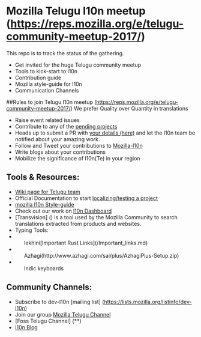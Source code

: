 # Mozilla Telugu l10n meetup (https://reps.mozilla.org/e/telugu-community-meetup-2017/)

This repo is to track the status of the gathering.

* Get invited for the huge Telugu community meetup
* Tools to kick-start to l10n
* Contribution guide
* Mozilla style-guide for l10n
* Communication Channels

##Rules to join Telugu l10n meetup (https://reps.mozilla.org/e/telugu-community-meetup-2017/)
</b> We prefer Quality over Quantity in translations </b>
* Raise event related issues
* Contribute to any of the [pending projects](https://pontoon.mozilla.org/te/)
* Heads up to submit a PR with [your details (here)](/prerequisites.md) and let the l10n team be notified about your amazing work.
* Follow and Tweet your contributions to [Mozilla-l10n](https://twitter.com/mozilla_l10n)
* Write blogs about your contributions
* Mobilize the significance of l10n(Te) in your region

## Tools & Resources: 
* [Wiki page for Telugu team]()
* Official Documentation to start [localizing/testing a project](https://mozilla-l10n.github.io/localizer-documentation/)
* [mozilla l10n Style-guide](https://developer.mozilla.org/en-US/docs/L10n_Style_Guide)
* Check out our work on [l10n Dashboard](https://l10n.mozilla-community.org/webdashboard/?locale=te)
* [Transvision] () is a tool used by the Mozilla Community to search translations extracted from products and websites. 
* Typing Tools:
	<li><ul>lekhini[Important Rust Links](/Important_links.md)</li></ul>
	<li><ul>Azhagi(http://www.azhagi.com/sai/plus/AzhagiPlus-Setup.zip)</li></ul>
	<li><ul> Indic keyboards </ul></li> 	

## Community Channels: 
* Subscribe to dev-l10n [mailing list] (https://lists.mozilla.org/listinfo/dev-l10n)
* Join our group [Mozilla Telugu Channel](https://t.me/joinchat/AAAAAEFQaXicCPeaeVIm_Q)
* [Foss Telugu Channel] (**)
* [l10n Blog](/community_blog.md)




